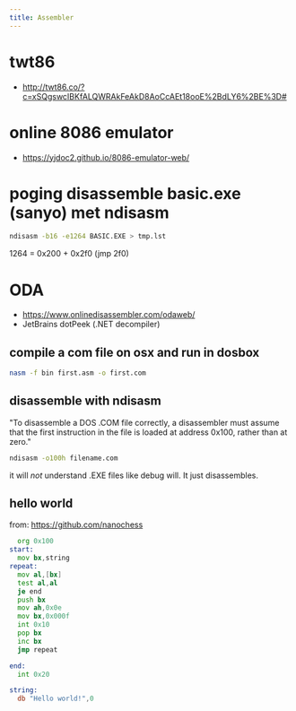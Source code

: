```yaml
---
title: Assembler
---
```


# twt86
* http://twt86.co/?c=xSQgswcIBKfALQWRAkFeAkD8AoCcAEt18ooE%2BdLY6%2BE%3D#

# online 8086 emulator
* https://yjdoc2.github.io/8086-emulator-web/

# poging disassemble basic.exe (sanyo) met ndisasm
```bash
ndisasm -b16 -e1264 BASIC.EXE > tmp.lst
```
1264 = 0x200 + 0x2f0 (jmp 2f0) 

# ODA
* https://www.onlinedisassembler.com/odaweb/
* JetBrains dotPeek (.NET decompiler)

## compile a com file on osx and run in dosbox
```bash
nasm -f bin first.asm -o first.com
```

## disassemble with ndisasm
"To disassemble a DOS .COM file correctly, a disassembler must assume that the first instruction in the file is loaded at address 0x100, rather than at zero."
```bash
ndisasm -o100h filename.com
```

it will *not* understand .EXE files like debug will. It just disassembles.



## hello world
from: https://github.com/nanochess
```asm
  org 0x100
start:
  mov bx,string
repeat:
  mov al,[bx]
  test al,al
  je end
  push bx
  mov ah,0x0e
  mov bx,0x000f
  int 0x10
  pop bx
  inc bx
  jmp repeat

end:
  int 0x20

string:
  db "Hello world!",0 
```

